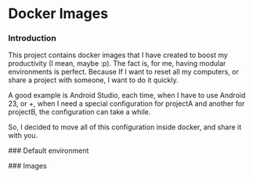 # Docker Images

### Introduction

This project contains docker images that I have created to boost my productivity (I mean, maybe :p).
The fact is, for me, having modular environments is perfect. Because If I want to reset all my computers,
or share a project with someone, I want to do it quickly.

A good example is Android Studio, each time, 
when I have to use Android 23, or +, when I need a special configuration for projectA and another for projectB, 
the configuration can take a while.  

So, I decided to move all of this configuration inside docker, and share it with you.

### Default environment


### Images